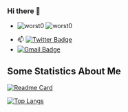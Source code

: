 ### Hi there 👋
- ![worst0](https://komarev.com/ghpvc/?username=worst0) ![worst0](https://visitor-badge.glitch.me/badge?page_id=worst0.profile)

<!--
**worst0/worst0** is a ✨ _special_ ✨ repository because its `README.md` (this file) appears on your GitHub profile.

Here are some ideas to get you started:

- 🔭 I’m currently working on ...
- 🌱 I’m currently learning ...
- 👯 I’m looking to collaborate on ...
- 🤔 I’m looking for help with ...
- 💬 Ask me about ...

-->

- 📫 [![Twitter Badge](https://img.shields.io/badge/-twitter-blue?style=flat-square&logo=Twitter&logoColor=white&link=)](https://twitter.com/sumygg) 
- [![Gmail Badge](https://img.shields.io/badge/-Gmail-c14438?style=flat-square&logo=Gmail&logoColor=white&link=mailto:yanzw@pm.me)](mailto:yanzw@pm.me)

## Some Statistics About Me
[![Readme Card](https://github-readme-stats.vercel.app/api?username=worst0&show_icons=true&title_color=ffffff&icon_color=bb2acf&text_color=daf7dc&bg_color=151515)](https://github.com/anuraghazra/github-readme-stats)

[![Top Langs](https://github-readme-stats.vercel.app/api/top-langs/?username=sumy7&layout=compact&exclude_repo=worst0.github.io&title_color=ffffff&icon_color=bb2acf&text_color=daf7dc&bg_color=151515)](https://github.com/anuraghazra/github-readme-stats)
